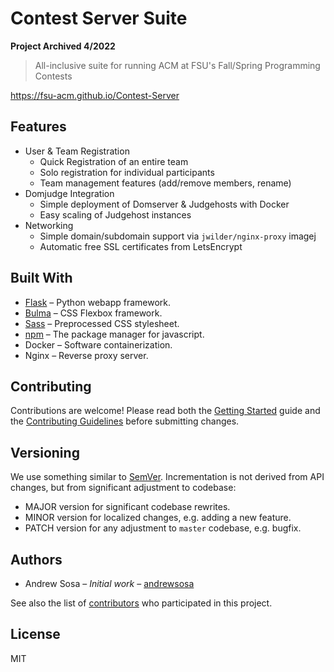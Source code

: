 # Contest Server Suite
**Project Archived 4/2022**
> All-inclusive suite for running ACM at FSU's Fall/Spring Programming Contests

https://fsu-acm.github.io/Contest-Server

## Features
  - User & Team Registration
    - Quick Registration of an entire team
    - Solo registration for individual participants
    - Team management features (add/remove members, rename)
  - Domjudge Integration
    - Simple deployment of Domserver & Judgehosts with Docker
    - Easy scaling of Judgehost instances
  - Networking
    - Simple domain/subdomain support via `jwilder/nginx-proxy` imagej
    - Automatic free SSL certificates from LetsEncrypt

## Built With
  - [Flask](http://flask.pocoo.org/) – Python webapp framework.
  - [Bulma](https://bulma.io/) – CSS Flexbox framework.
  - [Sass](https://sass-lang.com/) – Preprocessed CSS stylesheet.
  - [npm](https://npmjs.com) – The package manager for javascript.
  - Docker – Software containerization.
  - Nginx – Reverse proxy server.

## Contributing
Contributions are welcome! Please read both the [Getting Started](https://fsu-acm.github.io/Contest-Server/guide/getting_started.html) guide and the [Contributing Guidelines](https://fsu-acm.github.io/Contest-Server/contributing) before submitting changes.

## Versioning
We use something similar to [SemVer](https://semver.org/). Incrementation is not derived from API changes, but from significant adjustment to codebase:

  - MAJOR version for significant codebase rewrites.
  - MINOR version for localized changes, e.g. adding a new feature.
  - PATCH version for any adjustment to `master` codebase, e.g. bugfix.

## Authors
  - Andrew Sosa – _Initial work_ – [andrewsosa](https://github.com/andrewsosa)

See also the list of [contributors](https://github.com/fsu-acm/Contest-Server/contributors) who participated in this project.

## License
MIT

